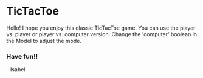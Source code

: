 # TicTacToe
Hello! I hope you enjoy this classic TicTacToe game. You can use the player vs. player or player vs. computer version. Change the 'computer' boolean in the Model to adjust the mode.
### Have fun!!
\- Isabel
